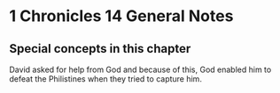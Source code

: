 # 1 Chronicles 14 General Notes
## Special concepts in this chapter

David asked for help from God and because of this, God enabled him to defeat the Philistines when they tried to capture him.